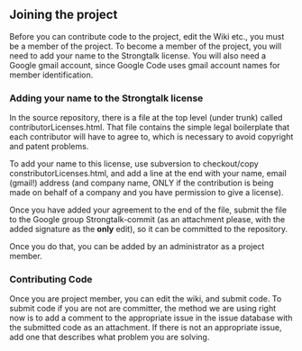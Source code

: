 ## Joining the project ##

Before you can contribute code to the project, edit the Wiki etc., you must be a member of the project.  To become a member of the project, you will need to add your name to the Strongtalk license.  You will also need a Google gmail account, since Google Code uses gmail account names for member identification.

### Adding your name to the Strongtalk license ###

In the source repository, there is a file at the top level (under trunk) called contributorLicenses.html. That file contains the simple legal boilerplate that each contributor will have to agree to, which is necessary to avoid copyright and patent
problems.

To add your name to this license, use subversion to checkout/copy constributorLicenses.html, and add a line at the end with your name, email (gmail!) address (and company name, ONLY if the contribution is being made on behalf of a company and you have permission to give a license).

Once you have added your agreement to the end of the file, submit the
file to the Google group Strongtalk-commit (as an attachment please,
with the added signature as the **only** edit), so it can be committed to
the repository.

Once you do that, you can be added by an administrator as a project member.

### Contributing Code ###

Once you are project member, you can edit the wiki, and submit code.  To submit code if you are not are committer, the method we are using right now is to add a comment to the appropriate issue in the issue database with the submitted code as an attachment.    If there is not an appropriate issue, add one that describes what problem you are solving.